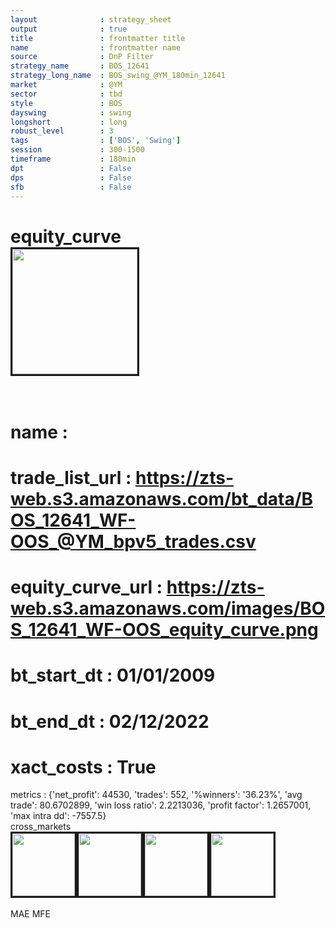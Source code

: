 ```yaml
---
layout              : strategy_sheet
output              : true
title               : frontmatter title
name                : frontmatter name
source              : DnP Filter
strategy_name       : BOS_12641
strategy_long_name  : BOS_swing_@YM_180min_12641
market              : @YM
sector              : tbd
style               : BOS
dayswing            : swing
longshort           : long
robust_level        : 3
tags                : ['BOS', 'Swing']
session             : 300-1500
timeframe           : 180min
dpt                 : False
dps                 : False
sfb                 : False
---
```

equity_curve<br>
<img src='https://zts-web.s3.amazonaws.com/images/BOS_12641_WF-OOS_equity_curve.png' alt='' border=3 height=200><br><br>
================
name                : <br>
================
trade_list_url      : https://zts-web.s3.amazonaws.com/bt_data/BOS_12641_WF-OOS_@YM_bpv5_trades.csv<br>
================
equity_curve_url    : https://zts-web.s3.amazonaws.com/images/BOS_12641_WF-OOS_equity_curve.png<br>
================
bt_start_dt         : 01/01/2009<br>
================
bt_end_dt           : 02/12/2022<br>
================
xact_costs          : True<br>
================
metrics             : {'net_profit': 44530, 'trades': 552, '%winners': '36.23%', 'avg trade': 80.6702899, 'win loss ratio': 2.2213036, 'profit factor': 1.2657001, 'max intra dd': -7557.5}<br>
cross_markets<br>
<img src='https://zts-web.s3.amazonaws.com/images/BOS_12641_GrpStress_@NQ_equity_curve.png' alt='' border=3 height=100><img src='https://zts-web.s3.amazonaws.com/images/BOS_12641_GrpStress_@EMD_equity_curve.png' alt='' border=3 height=100><img src='https://zts-web.s3.amazonaws.com/images/BOS_12641_GrpStress_@ES_equity_curve.png' alt='' border=3 height=100><img src='https://zts-web.s3.amazonaws.com/images/BOS_12641_GrpStress_@RTY_equity_curve.png' alt='' border=3 height=100><br><br>
MAE
MFE
